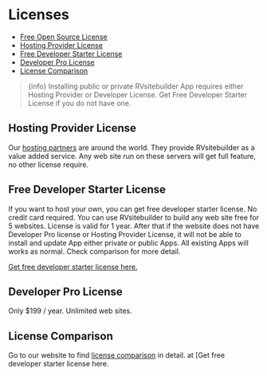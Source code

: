 # Licenses

  <!-- - [Free Open Source License](#Free-Open-Source-License) -->

-   [Free Open Source License](#free-open-source-license)
-   [Hosting Provider License](#hosting-provider-license)
-   [Free Developer Starter License](#free-developer-starter-license)
-   [Developer Pro License](#developer-pro-license)
-   [License Comparison](#license-comparison)

<!-- TODO: @sirishom revise ใหม่อีกนะครับ ตัว open source comment ไว้ก่อน-->

> {info} Installing public or private RVsitebuilder App requires either Hosting Provider or Developer License. Get Free Developer Starter License if you do not have one.

<!--
## Free Open Source License
Suitable for end-user looking for a free CMS with drag and drop editor. It comes with free basic templates. But cannot install public or private RVsitebuilder's app to extend its functionalities. -->

## Hosting Provider License

Our [hosting partners](https://rvsitebuilder.com/hosting-partner/) are around the world. They provide RVsitebuilder as a value added service. Any web site run on these servers will get full feature, no other license require.

## Free Developer Starter License

If you want to host your own, you can get free developer starter license. No credit card required. You can use RVsitebuilder to build any web site free for 5 websites. License is valid for 1 year. After that if the website does not have Developer Pro license or Hosting Provider License, it will not be able to install and update App either private or public Apps. All existing Apps will works as normal. Check comparison for more detail.

[Get free developer starter license here.](https://dev.rvsitebuilder.com)

## Developer Pro License

Only \$199 / year. Unlimited web sites.

## License Comparison

<!-- TODO: @sirishom link มียัง -->

Go to our website to find [license comparison](https://dev.rvsitebuilder.com) in detail. at [Get free developer starter license here.
